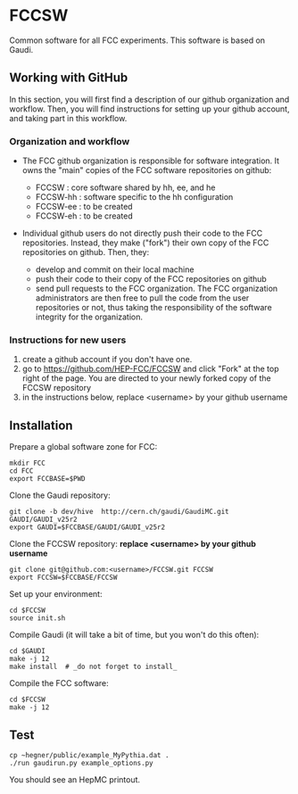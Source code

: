 FCCSW
=====

Common software for all FCC experiments.
This software is based on Gaudi.


Working with GitHub
-------------------

In this section, you will first find a description of our github organization and workflow. 
Then, you will find instructions for setting up your github account, and taking part in this workflow. 

### Organization and workflow

* The FCC github organization is responsible for software integration. It owns the "main" copies of the FCC software repositories on github:
    * FCCSW : core software shared by hh, ee, and he
    * FCCSW-hh : software specific to the hh configuration
    * FCCSW-ee : to be created
    * FCCSW-eh : to be created

* Individual github users do not directly push their code to the FCC repositories. Instead, they make ("fork") their own copy of the FCC repositories on github. Then, they: 
    * develop and commit on their local machine
    * push their code to their copy of the FCC repositories on github
    * send pull requests to the FCC organization. The FCC organization administrators are then free to pull the code from the user repositories or not, thus taking the responsibility of the software integrity for the organization. 

### Instructions for new users 

1. create a github account if you don't have one. 
2. go to https://github.com/HEP-FCC/FCCSW and click "Fork" at the top right of the page. You are directed to your newly forked copy of the FCCSW repository
3. in the instructions below, replace \<username\> by your github username


Installation
------------

Prepare a global software zone for FCC:

    mkdir FCC
    cd FCC
    export FCCBASE=$PWD

Clone the Gaudi repository: 

    git clone -b dev/hive  http://cern.ch/gaudi/GaudiMC.git GAUDI/GAUDI_v25r2
    export GAUDI=$FCCBASE/GAUDI/GAUDI_v25r2
    
Clone the FCCSW repository: **replace \<username\> by your github username**

    git clone git@github.com:<username>/FCCSW.git FCCSW 
    export FCCSW=$FCCBASE/FCCSW

Set up your environment:

    cd $FCCSW
    source init.sh

Compile Gaudi (it will take a bit of time, but you won't do this often):

    cd $GAUDI
    make -j 12 
    make install  # _do not forget to install_

Compile the FCC software:

    cd $FCCSW
    make -j 12


Test
----

    cp ~hegner/public/example_MyPythia.dat .
    ./run gaudirun.py example_options.py

You should see an HepMC printout. 

